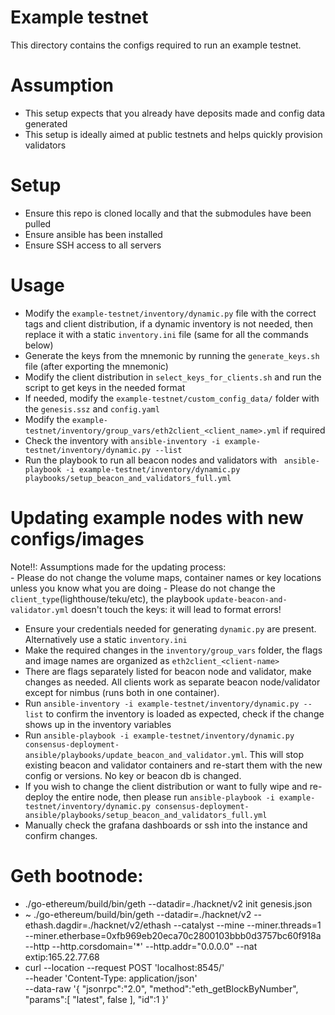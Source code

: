 # Example testnet

This directory contains the configs required to run an example testnet. 

# Assumption
- This setup expects that you already have deposits made and config data generated
- This setup is ideally aimed at public testnets and helps quickly provision validators

# Setup
- Ensure this repo is cloned locally and that the submodules have been pulled
- Ensure ansible has been installed
- Ensure SSH access to all servers

# Usage
- Modify the `example-testnet/inventory/dynamic.py` file with the correct tags and client distribution, if a dynamic inventory
is not needed, then replace it with a static `inventory.ini` file (same for all the commands below)
- Generate the keys from the mnemonic by running the `generate_keys.sh` file (after exporting the mnemonic)
- Modify the client distribution in `select_keys_for_clients.sh` and run the script to get keys in the needed format
- If needed, modify the `example-testnet/custom_config_data/` folder with the `genesis.ssz` and `config.yaml`
- Modify the `example-testnet/inventory/group_vars/eth2client_<client_name>.yml` if required
- Check the inventory with `ansible-inventory -i example-testnet/inventory/dynamic.py --list`
- Run the playbook to run all beacon nodes and validators with ` ansible-playbook -i example-testnet/inventory/dynamic.py playbooks/setup_beacon_and_validators_full.yml`

# Updating example nodes with new configs/images
Note!!: Assumptions made for the updating process:  
    - Please do not change the volume maps, container names or key locations unless you know what you are doing
    - Please do not change the `client_type`(lighthouse/teku/etc), the playbook `update-beacon-and-validator.yml` doesn't
touch the keys: it will lead to format errors!

- Ensure your credentials needed for generating `dynamic.py` are present. Alternatively use a static `inventory.ini`
- Make the required changes in the `inventory/group_vars` folder, the flags and image names are organized as `eth2client_<client-name>` 
- There are flags separately listed for beacon node and validator, make changes as needed. All clients work as separate
beacon node/validator except for nimbus (runs both in one container). 
- Run `ansible-inventory -i example-testnet/inventory/dynamic.py --list` to confirm the inventory is loaded as expected,
check if the change shows up in the inventory variables
- Run `ansible-playbook -i example-testnet/inventory/dynamic.py consensus-deployment-ansible/playbooks/update_beacon_and_validator.yml`. 
This will stop existing beacon and validator containers and re-start them with the new config or versions. No key or beacon db is changed.
- If you wish to change the client distribution or want to fully wipe and re-deploy the entire node, then please run 
`ansible-playbook -i example-testnet/inventory/dynamic.py consensus-deployment-ansible/playbooks/setup_beacon_and_validators_full.yml`
- Manually check the grafana dashboards or ssh into the instance and confirm changes. 

# Geth bootnode:
- ./go-ethereum/build/bin/geth --datadir=./hacknet/v2 init genesis.json
- ~ ./go-ethereum/build/bin/geth --datadir=./hacknet/v2 --ethash.dagdir=./hacknet/v2/ethash --catalyst --mine --miner.threads=1 --miner.etherbase=0xfb969eb20eca70c2800103bbb0d3757bc60f918a --http --http.corsdomain='*' --http.addr="0.0.0.0" --nat extip:165.22.77.68
-  curl --location --request POST 'localhost:8545/' \
   --header 'Content-Type: application/json' \
   --data-raw '{
   "jsonrpc":"2.0",
   "method":"eth_getBlockByNumber",
   "params":[
   "latest",
   false
   ],
   "id":1
   }'